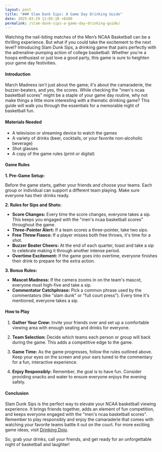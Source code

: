 ```yaml
---
layout: post
title: "### Slam Dunk Sips: A Game Day Drinking Guide"
date: 2025-03-29 12:05:10 +0100
permalink: /slam-dunk-sips-a-game-day-drinking-guide/
---
```



Watching the nail-biting matches of the Men’s NCAA Basketball can be a thrilling experience. But what if you could take the excitement to the next level? Introducing Slam Dunk Sips, a drinking game that pairs perfectly with the adrenaline-pumping action of college basketball. Whether you're a hoops enthusiast or just love a good party, this game is sure to heighten your game day festivities.

#### Introduction

March Madness isn't just about the game; it's about the camaraderie, the buzzer-beaters, and yes, the scores. While checking the "men's ncaa basketball scores" might be a staple of your game day routine, why not make things a little more interesting with a thematic drinking game? This guide will walk you through the essentials for a memorable night of basketball fun.

#### Materials Needed

- A television or streaming device to watch the games
- A variety of drinks (beer, cocktails, or your favorite non-alcoholic beverage)
- Shot glasses
- A copy of the game rules (print or digital)

#### Game Rules

**1. Pre-Game Setup:**

Before the game starts, gather your friends and choose your teams. Each group or individual can support a different team playing. Make sure everyone has their drinks ready.

**2. Rules for Sips and Shots:**

- **Score Changes:** Every time the score changes, everyone takes a sip. This keeps you engaged with the "men's ncaa basketball scores" throughout the game.
- **Three-Pointer Alert:** If a team scores a three-pointer, take two sips.
- **Free Throw Fiasco:** If a player misses both free throws, it's time for a shot.
- **Buzzer Beater Cheers:** At the end of each quarter, toast and take a sip to celebrate making it through another intense period.
- **Overtime Excitement:** If the game goes into overtime, everyone finishes their drink to prepare for the extra action.

**3. Bonus Rules:**

- **Mascot Madness:** If the camera zooms in on the team's mascot, everyone must high-five and take a sip.
- **Commentator Catchphrase:** Pick a common phrase used by the commentators (like "slam dunk" or "full court press"). Every time it's mentioned, everyone takes a sip.

#### How to Play

1. **Gather Your Crew:** Invite your friends over and set up a comfortable viewing area with enough seating and drinks for everyone.

2. **Team Selection:** Decide which teams each person or group will back during the game. This adds a competitive edge to the game.

3. **Game Time:** As the game progresses, follow the rules outlined above. Keep your eyes on the screen and your ears tuned to the commentary for a fun, interactive experience.

4. **Enjoy Responsibly:** Remember, the goal is to have fun. Consider providing snacks and water to ensure everyone enjoys the evening safely.

#### Conclusion

Slam Dunk Sips is the perfect way to elevate your NCAA basketball viewing experience. It brings friends together, adds an element of fun competition, and keeps everyone engaged with the "men's ncaa basketball scores". Remember to play responsibly and enjoy the camaraderie that comes with watching your favorite teams battle it out on the court. For more exciting game ideas, visit [Drinking Dojo](https://drinkingdojo.com).

So, grab your drinks, call your friends, and get ready for an unforgettable night of basketball and laughter!